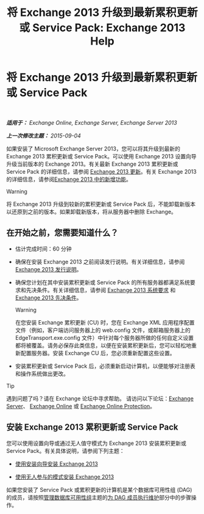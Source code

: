 ﻿---
title: '将 Exchange 2013 升级到最新累积更新或 Service Pack: Exchange 2013 Help'
TOCTitle: 将 Exchange 2013 升级到最新累积更新或 Service Pack
ms:assetid: 928a4a0b-0082-4d50-a696-bfaf2782f42d
ms:mtpsurl: https://technet.microsoft.com/zh-cn/library/JJ983803(v=EXCHG.150)
ms:contentKeyID: 52061534
ms.date: 01/11/2018
mtps_version: v=EXCHG.150
ms.translationtype: HT
---

# 将 Exchange 2013 升级到最新累积更新或 Service Pack

 

_**适用于：** Exchange Online, Exchange Server, Exchange Server 2013_

_**上一次修改主题：** 2015-09-04_

如果安装了 Microsoft Exchange Server 2013，您可以将其升级到最新的 Exchange 2013 累积更新或 Service Pack。可以使用 Exchange 2013 设置向导升级当前版本的 Exchange 2013。有关最新 Exchange 2013 累积更新或 Service Pack 的详细信息，请参阅 [Exchange 2013 更新](updates-for-exchange-2013-exchange-2013-help.md)。有关 Exchange 2013 的详细信息，请参阅[Exchange 2013 中的新增功能](what-s-new-in-exchange-2013-exchange-2013-help.md)。

> [!WARNING]  
> 将 Exchange 2013 升级到较新的累积更新或 Service Pack 后，不能卸载新版本以还原到之前的版本。如果卸载新版本，将从服务器中删除 Exchange。


## 在开始之前，您需要知道什么？

  - 估计完成时间：60 分钟

  - 确保在安装 Exchange 2013 之前阅读发行说明。有关详细信息，请参阅[Exchange 2013 发行说明](release-notes-for-exchange-2013-exchange-2013-help.md)。

  - 确保您计划在其中安装累积更新或 Service Pack 的所有服务器都满足系统要求和先决条件。有关详细信息，请参阅 [Exchange 2013 系统要求](exchange-2013-system-requirements-exchange-2013-help.md) 和 [Exchange 2013 先决条件](exchange-2013-prerequisites-exchange-2013-help.md)。
    
    > [!WARNING]  
    > 在您安装 Exchange 累积更新 (CU) 时，您在 Exchange XML 应用程序配置文件（例如，客户端访问服务器上的 web.config 文件，或邮箱服务器上的 EdgeTransport.exe.config 文件）中针对每个服务器所做的任何自定义设置都将被覆盖。请务必保存此类信息，以便在安装累积更新后，您可以轻松地重新配置服务器。安装 Exchange CU 后，您必须重新配置这些设置。


  - 安装累积更新或 Service Pack 后，必须重新启动计算机，以便能够对注册表和操作系统做出更改。

> [!TIP]  
> 遇到问题了吗？请在 Exchange 论坛中寻求帮助。 请访问以下论坛：<a href="https://go.microsoft.com/fwlink/p/?linkid=60612">Exchange Server</a>、 <a href="https://go.microsoft.com/fwlink/p/?linkid=267542">Exchange Online</a> 或 <a href="https://go.microsoft.com/fwlink/p/?linkid=285351">Exchange Online Protection</a>。


## 安装 Exchange 2013 累积更新或 Service Pack

您可以使用设置向导或通过无人值守模式为 Exchange 2013 安装累积更新或 Service Pack。有关具体说明，请参阅下列主题：

  - [使用安装向导安装 Exchange 2013](install-exchange-2013-using-the-setup-wizard-exchange-2013-help.md)

  - [使用无人参与的模式安装 Exchange 2013](install-exchange-2013-using-unattended-mode-exchange-2013-help.md)

如果您安装了 Service Pack 或累积更新的计算机是某个数据库可用性组 (DAG) 的成员，请按照[管理数据库可用性组](managing-database-availability-groups-exchange-2013-help.md)主题的[为 DAG 成员执行维护](managing-database-availability-groups-exchange-2013-help.md)部分中的步骤操作。

